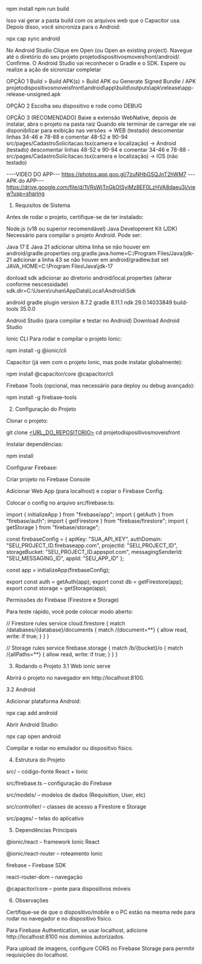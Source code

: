 npm install
npm run build

Isso vai gerar a pasta build com os arquivos web que o Capacitor usa.
Depois disso, você sincroniza para o Android:

npx cap sync android

No Android Studio
Clique em Open (ou Open an existing project).
Navegue até o diretório do seu projeto projetodispositivosmoveisfront/android/.
Confirme. O Android Studio vai reconhecer o Gradle e o SDK.
Espere ou realize a ação de sicronizar completar

OPÇÃO 1
Build > Build APK(s) > Build APK ou Generate Signed Bundle / APK
projetodispositivosmoveisfront\android\app\build\outputs\apk\release\app-release-unsigned.apk

OPÇÃO 2
Escolha seu dispositivo e rode como DEBUG

OPÇÃO 3 (RECOMENDADO)
Baixe a extensão WebNative, depois de instalar, abra o projeto na pasta raiz
Quando ele terminar de carregar ele vai disponibilizar para exibição nas versões
-> WEB (testado)
  descomentar linhas 34-46 e 78-88 e comentar 48-52 e 90-94 src/pages/CadastroSolicitacao.tsx(camera e localização) 
-> Android (testado)
  descomentar linhas 48-52 e 90-94 e comentar 34-46 e 78-88 - src/pages/CadastroSolicitacao.tsx(camera e localização)
-> IOS (não testado)

----VIDEO DO APP---
https://photos.app.goo.gl/7zuNHbGSQJnT2hWM7
---APK do APP---
https://drive.google.com/file/d/1VRsWjTnGkOISyiMz8EF0LzHVA8daeu3j/view?usp=sharing

1. Requisitos de Sistema

Antes de rodar o projeto, certifique-se de ter instalado:

Node.js (v18 ou superior recomendável)
Java Development Kit (JDK)
Necessário para compilar o projeto Android. Pode ser:

Java 17 E Java 21
adicionar ultima linha se não houver em android/gradle.properties
org.gradle.java.home=C:/Program Files/Java/jdk-21
adicionar a linha 43 se não houver em android/gradlew.bat
set JAVA_HOME=C:\Program Files\Java\jdk-17

donload sdk
adicionar ao diretorio android/local.properties
(alterar conforme nescessidade)
sdk.dir=C\:\\Users\\ruhan\\AppData\\Local\\Android\\Sdk

android gradle plugin version 8.7.2
gradle 8.11.1
ndk 29.0.14033849
build-tools 35.0.0

Android Studio (para compilar e testar no Android)
Download Android Studio

Ionic CLI
Para rodar e compilar o projeto Ionic:

npm install -g @ionic/cli


Capacitor (já vem com o projeto Ionic, mas pode instalar globalmente):

npm install @capacitor/core @capacitor/cli


Firebase Tools (opcional, mas necessário para deploy ou debug avançado):

npm install -g firebase-tools

2. Configuração do Projeto

Clonar o projeto:

git clone [<URL_DO_REPOSITORIO>](https://github.com/RuhanDanielKremes/ProjetoDispositivosMoveis/)
cd projetodispositivosmoveisfront


Instalar dependências:

npm install


Configurar Firebase:

Criar projeto no Firebase Console

Adicionar Web App (para localhost) e copiar o Firebase Config.

Colocar o config no arquivo src/firebase.ts:

import { initializeApp } from "firebase/app";
import { getAuth } from "firebase/auth";
import { getFirestore } from "firebase/firestore";
import { getStorage } from "firebase/storage";

const firebaseConfig = {
  apiKey: "SUA_API_KEY",
  authDomain: "SEU_PROJECT_ID.firebaseapp.com",
  projectId: "SEU_PROJECT_ID",
  storageBucket: "SEU_PROJECT_ID.appspot.com",
  messagingSenderId: "SEU_MESSAGING_ID",
  appId: "SEU_APP_ID"
};

const app = initializeApp(firebaseConfig);

export const auth = getAuth(app);
export const db = getFirestore(app);
export const storage = getStorage(app);


Permissões do Firebase (Firestore e Storage)

Para teste rápido, você pode colocar modo aberto:

// Firestore rules
service cloud.firestore {
  match /databases/{database}/documents {
    match /{document=**} {
      allow read, write: if true;
    }
  }
}

// Storage rules
service firebase.storage {
  match /b/{bucket}/o {
    match /{allPaths=**} {
      allow read, write: if true;
    }
  }
}

3. Rodando o Projeto
3.1 Web
ionic serve


Abrirá o projeto no navegador em http://localhost:8100.

3.2 Android

Adicionar plataforma Android:

npx cap add android


Abrir Android Studio:

npx cap open android


Compilar e rodar no emulador ou dispositivo físico.

4. Estrutura do Projeto

src/ – código-fonte React + Ionic

src/firebase.ts – configuração do Firebase

src/models/ – modelos de dados (Requisition, User, etc)

src/controller/ – classes de acesso a Firestore e Storage

src/pages/ – telas do aplicativo

5. Dependências Principais

@ionic/react – framework Ionic React

@ionic/react-router – roteamento Ionic

firebase – Firebase SDK

react-router-dom – navegação

@capacitor/core – ponte para dispositivos móveis

6. Observações

Certifique-se de que o dispositivo/mobile e o PC estão na mesma rede para rodar no navegador e no dispositivo físico.

Para Firebase Authentication, se usar localhost, adicione http://localhost:8100 nos domínios autorizados.

Para upload de imagens, configure CORS no Firebase Storage para permitir requisições do localhost.
